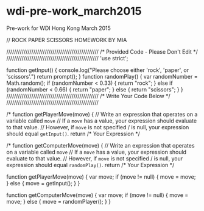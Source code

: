 # wdi-pre-work_march2015
Pre-work for WDI Hong Kong March 2015

// ROCK PAPER SCISSORS HOMEWORK BY MIA


////////////////////////////////////////////////
/*   Provided Code - Please Don't Edit   */
////////////////////////////////////////////////
'use strict';

function getInput() {
    console.log("Please choose either 'rock', 'paper', or 'scissors'.")
    return prompt();
}
function randomPlay() {
    var randomNumber = Math.random();
    if (randomNumber < 0.33) {
        return "rock";
    } else if (randomNumber < 0.66) {
        return "paper";
    } else {
        return "scissors";
    }
}
////////////////////////////////////////////////
/*           Write Your Code Below            */
////////////////////////////////////////////////

/* function getPlayerMove(move) {
    // Write an expression that operates on a variable called `move`
    // If a `move` has a value, your expression should evaluate to that value.
    // However, if `move` is not specified / is null, your expression should equal `getInput()`.
    return /* Your Expression */

/* function getComputerMove(move) {
    // Write an expression that operates on a variable called `move`
    // If a `move` has a value, your expression should evaluate to that value.
    // However, if `move` is not specified / is null, your expression should equal `randomPlay()`.
    return /* Your Expression */

function getPlayerMove(move) {
    var move;
    if (move != null) {
    move = move;
  } else {
    move = getInput();
  }
}

function getComputerMove(move) {
    var move;
    if (move != null) { 
    move = move;
    } else {
    move = randomPlayer();
    }
}


